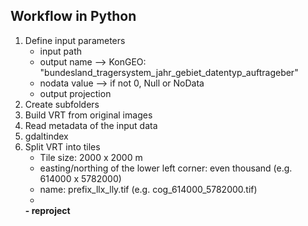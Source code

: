 ## Workflow in Python

1. Define input parameters
   - input path
   - output name ⟶ KonGEO: "bundesland_tragersystem_jahr_gebiet_datentyp_auftrageber"
   - nodata value ⟶ if not 0, Null or NoData
   - output projection
3. Create subfolders 
4. Build VRT from original images
5. Read metadata of the input data
7. gdaltindex
8. Split VRT into tiles
   - Tile size: 2000 x 2000 m
   - easting/northing of the lower left corner: even thousand (e.g. 614000 x 5782000)
   - name: prefix_llx_lly.tif (e.g. cog_614000_5782000.tif)
   - 
   **- reproject**   

